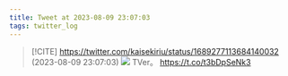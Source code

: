 ```yaml
---
title: Tweet at 2023-08-09 23:07:03
tags: twitter_log
---
```


> [!CITE] https://twitter.com/kaisekiriu/status/1689277113684140032 (2023-08-09 23:07:03)
> ![](https://twitter.com/kaisekiriu/status/1689277113684140032)
> TVer。
> https://t.co/t3bDpSeNk3
